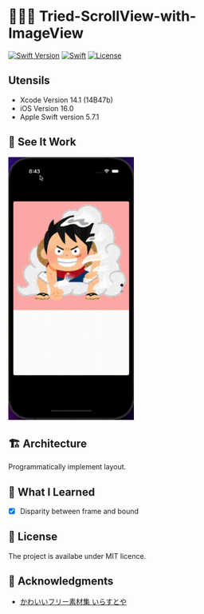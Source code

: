 # 🗿🗿🗿 Tried-ScrollView-with-ImageView

[![Swift Version](https://img.shields.io/badge/Swift-5-F16D39.svg)](https://developer.apple.com/swift)
[![Swift](https://img.shields.io/badge/language-Swift-orange.svg?style=flat)](https://developer.apple.com/swift/)
[![License](https://img.shields.io/badge/license-MIT-blue.svg)](https://github.com/mtynior/ColorizeSwift/blob/master/LICENSE.md)

## Utensils
- Xcode Version 14.1 (14B47b)
- iOS Version 16.0
- Apple Swift version 5.7.1

## 🎥 See It Work

<img src="https://github.com/smapira/Tried-ScrollView-with-ImageView/blob/master/work.gif?raw=true" alt="Demo" width="50%" />

## 🏗 Architecture

Programmatically implement layout.

## 🧠 What I Learned

- [x] Disparity between frame and bound

## 🔖 License

The project is availabe under MIT licence.

## 🙏 Acknowledgments
- [かわいいフリー素材集 いらすとや](https://www.irasutoya.com/)
